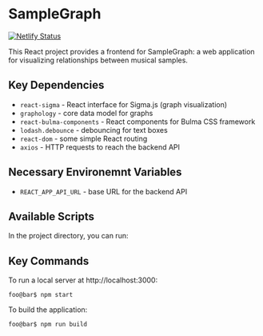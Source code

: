 # SampleGraph

[![Netlify Status](https://api.netlify.com/api/v1/badges/29f0c51c-6262-4525-a91a-3a09ff62ac08/deploy-status?branch=main)](https://app.netlify.com/sites/samplegraph/deploys?branch=main)

This React project provides a frontend for SampleGraph: a web application for visualizing relationships between musical samples.

## Key Dependencies

* `react-sigma` - React interface for Sigma.js (graph visualization)
* `graphology` - core data model for graphs
* `react-bulma-components` - React components for Bulma CSS framework
* `lodash.debounce` - debouncing for text boxes
* `react-dom` - some simple React routing
* `axios` - HTTP requests to reach the backend API

## Necessary Environemnt Variables

* `REACT_APP_API_URL` - base URL for the backend API

## Available Scripts

In the project directory, you can run:

## Key Commands

To run a local server at http://localhost:3000:

```console
foo@bar$ npm start
```

To build the application:

```console
foo@bar$ npm run build
```
